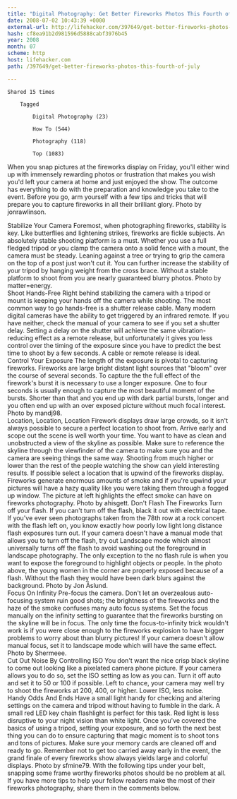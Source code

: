 ```yaml
---
title: "Digital Photography: Get Better Fireworks Photos This Fourth of July"
date: 2008-07-02 10:43:39 +0000
external-url: http://lifehacker.com/397649/get-better-fireworks-photos-this-fourth-of-july
hash: cf8ea91b2d981596d5888cabf3976b45
year: 2008
month: 07
scheme: http
host: lifehacker.com
path: /397649/get-better-fireworks-photos-this-fourth-of-july

---
```



    Shared 15 times
    
        Tagged
        
            Digital Photography (23)
        
            How To (544)
        
            Photography (118)
        
            Top (1083)
        
    


 When you snap pictures at the fireworks display on Friday, you'll either wind up with immensely rewarding photos or frustration that makes you wish you'd left your camera at home and just enjoyed the show. The outcome has everything to do with the preparation and knowledge you take to the event. Before you go, arm yourself with a few tips and tricks that will prepare you to capture fireworks in all their brilliant glory. Photo by jonrawlinson.
 
 Stabilize Your Camera Foremost, when photographing fireworks, stability is key. Like butterflies and lightening strikes, fireworks are fickle subjects. An absolutely stable shooting platform is a must. Whether you use a full fledged tripod or you clamp the camera onto a solid fence with a mount, the camera must be steady. Leaning against a tree or trying to grip the camera on the top of a post just won't cut it. You can further increase the stability of your tripod by hanging weight from the cross brace. Without a stable platform to shoot from you are nearly guaranteed blurry photos. Photo by matter=energy.  
 Shoot Hands-Free Right behind stabilizing the camera with a tripod or mount is keeping your hands off the camera while shooting. The most common way to go hands-free is a shutter release cable. Many modern digital cameras have the ability to get triggered by an infrared remote. If you have neither, check the manual of your camera to see if you set a shutter delay. Setting a delay on the shutter will achieve the same vibration-reducing effect as a remote release, but unfortunately it gives you less control over the timing of the exposure since you have to predict the best time to shoot by a few seconds. A cable or remote release is ideal.  
 Control Your Exposure The length of the exposure is pivotal to capturing fireworks. Fireworks are large bright distant light sources that "bloom" over the course of several seconds. To capture the the full effect of the firework's burst it is necessary to use a longer exposure. One to four seconds is usually enough to capture the most beautiful moment of the bursts. Shorter than that and you end up with dark partial bursts, longer and you often end up with an over exposed picture without much focal interest. Photo by mandj98.  
 Location, Location, Location Firework displays draw large crowds, so it isn't always possible to secure a perfect location to shoot from. Arrive early and scope out the scene is well worth your time. You want to have as clean and unobstructed a view of the skyline as possible. Make sure to reference the skyline through the viewfinder of the camera to make sure you and the camera are seeing things the same way. Shooting from much higher or lower than the rest of the people watching the show can yield interesting results. If possible select a location that is upwind of the fireworks display. Fireworks generate enormous amounts of smoke and if you're upwind your pictures will have a hazy quality like you were taking them through a fogged up window. The picture at left highlights the effect smoke can have on fireworks photography. Photo by ahisgett. 
 Don't Flash The Fireworks  Turn off your flash. If you can't turn off the flash, black it out with electrical tape. If you've ever seen photographs taken from the 78th row at a rock concert with the flash left on, you know exactly how poorly low light long distance flash exposures turn out. If your camera doesn't have a manual mode that allows you to turn off the flash, try out Landscape mode which almost universally turns off the flash to avoid washing out the foreground in landscape photography. The only exception to the no flash rule is when you want to expose the foreground to highlight objects or people. In the photo above, the young women in the corner are properly exposed because of a flash. Without the flash they would have been dark blurs against the background. Photo by Jon Åslund.  
 Focus On Infinity Pre-focus the camera. Don't let an overzealous auto-focusing system ruin good shots; the brightness of the fireworks and the haze of the smoke confuses many auto focus systems. Set the focus manually on the infinity setting to guarantee that the fireworks bursting on the skyline will be in focus. The only time the focus-to-infinity trick wouldn't work is if you were close enough to the fireworks explosion to have bigger problems to worry about than blurry pictures! If your camera doesn't allow manual focus, set it to landscape mode which will have the same effect. Photo by Shermeee.  
 Cut Out Noise By Controlling ISO You don't want the nice crisp black skyline to come out looking like a pixelated camera phone picture. If your camera allows you to do so, set the ISO setting as low as you can. Turn it off auto and set it to 50 or 100 if possible. Left to chance, your camera may well try to shoot the fireworks at 200, 400, or higher. Lower ISO, less noise.  
 Handy Odds And Ends Have a small light handy for checking and altering settings on the camera and tripod without having to fumble in the dark. A small red LED key chain flashlight is perfect for this task. Red light is less disruptive to your night vision than white light.   Once you've covered the basics of using a tripod, setting your exposure, and so forth the next best thing you can do to ensure capturing that magic moment is to shoot tons and tons of pictures. Make sure your memory cards are cleaned off and ready to go. Remember not to get too carried away early in the event, the grand finale of every fireworks show always yields large and colorful displays. Photo by sfmine79.
  With the following tips under your belt, snapping some frame worthy fireworks photos should be no problem at all. If you have more tips to help your fellow readers make the most of their fireworks photography, share them in the comments below.
 
  



   


    

